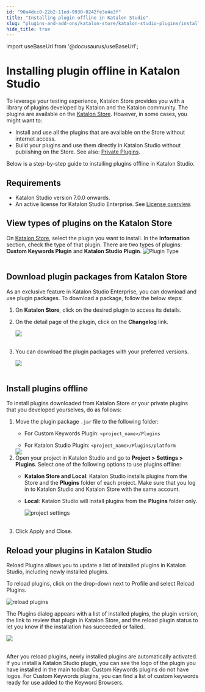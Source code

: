 ```yaml
---
id: "90a4dcc0-22b2-11ed-9930-0242fe3e4a3f"
title: "Installing plugin offline in Katalon Studio"
slug: "plugins-and-add-ons/katalon-store/katalon-studio-plugins/installing-plugin-offline-in-katalon-studio"
hide_title: true
---
```

import useBaseUrl from '@docusaurus/useBaseUrl';


# <a id="id" class="anchor_top_offset"/><a id="ariaid-title1" class="anchor_top_offset"/>Installing plugin offline in <span xmlns="http://www.w3.org/1999/xhtml" className="ph">Katalon Studio</span> 

<p xmlns="http://www.w3.org/1999/xhtml" className="p">To leverage your testing experience, Katalon Store provides you   with          a library of plugins developed by Katalon and the Katalon   community. The plugins are available on the <a className="xref j-external-link" href="https://store.katalon.com/" target="_blank">Katalon Store</a>. However, in   some cases, you might want to:</p> 
<ul xmlns="http://www.w3.org/1999/xhtml" className="ul"><li className="li">Install and use all the plugins that are available on the Store     without internet access.</li><li className="li">Build your plugins and use them directly in <span className="ph">Katalon Studio</span>     without publishing on the Store. See also: <a className="xref" href="/plugins-and-add-ons/katalon-store/katalon-studio-plugins/private-plugins-in-katalon-studio">Private       Plugins</a>.</li></ul> 
<p xmlns="http://www.w3.org/1999/xhtml" className="p">Below is a step-by-step guide to installing plugins offline in   <span className="ph">Katalon Studio</span>.</p> 

## Requirements

<ul xmlns="http://www.w3.org/1999/xhtml" className="ul"><li className="li">Katalon Studio version 7.0.0 onwards.</li><li className="li">An active license for Katalon Studio Enterprise. See  <a className="xref" href="/administer/katalon-studio-enterprise-and-katalon-runtime-engine-license/license-overview">License overview</a>.</li></ul> 

## <a id="id_1" class="anchor_top_offset"/>View types of plugins on the Katalon Store

<p xmlns="http://www.w3.org/1999/xhtml" className="p">On <a className="xref j-external-link" href="https://store.katalon.com/" target="_blank">Katalon Store</a>, select the plugin you want to install. In the <strong className="ph b">Information</strong> section, check the type of that plugin. There are two types of plugins: <strong className="ph b">Custom Keywords Plugin</strong> and <strong className="ph b">Katalon Studio Plugin</strong>. <img className="image" src={useBaseUrl("https://github.com/katalon-studio/docs-images/raw/master/katalon-studio/docs/install-offline-plugin/KS-install-plugin-offline-plugin-type.png")} alt="Plugin Type" /><br /><br /> </p> 

## <a id="id_6" class="anchor_top_offset"/>Download plugin packages from <span xmlns="http://www.w3.org/1999/xhtml" className="ph">Katalon Store</span> 

<p xmlns="http://www.w3.org/1999/xhtml" className="p">As an exclusive feature in Katalon Studio Enterprise, you can download and use plugin packages. To download a package, follow the below steps:</p> 
<ol xmlns="http://www.w3.org/1999/xhtml" className="ol"><li className="li">     <p className="p">On <strong className="ph b"><span className="ph">Katalon Store</span></strong>, click on the desired plugin to access its details.</p>   </li><li className="li">     <p className="p">On the detail page of the plugin, click on the <strong className="ph b">Changelog</strong> link.</p>     <p className="p"> <img className="image" src={useBaseUrl("https://github.com/katalon-studio/docs-images/raw/master/katalon-store/docs/user/Gettins%20Started%20Updated%20Images/K.S.E-8.3.0-getting_started_plugin_changelog.png")} /><br /><br />     </p>   </li><li className="li">     <p className="p">You can download the plugin packages with your preferred versions.</p>     <p className="p"> <img className="image" src={useBaseUrl("https://github.com/katalon-studio/docs-images/raw/master/katalon-store/docs/user/Gettins%20Started%20Updated%20Images/K.S.E-8.3.0-getting_started_plugin_package_download.png")} /><br /><br />     </p>   </li></ol> 

## <a id="task-590" class="anchor_top_offset"/>Install plugins offline

<section xmlns="http://www.w3.org/1999/xhtml" className="section context">To install plugins downloaded from Katalon Store or your private plugins that you developed yourselves, do as follows:</section> 
<ol xmlns="http://www.w3.org/1999/xhtml" className="ol steps"><li className="li step stepexpand"><span className="ph cmd">Move the plugin package <code className="ph codeph">.jar</code> file to the following folder:</span><div className="itemgroup info"><ul className="ul"><li className="li"><p className="p">For Custom Keywords Plugin: <code className="ph codeph">&lt;project_name&gt;/Plugins</code></p></li><li className="li"> For Katalon Studio Plugin: <code className="ph codeph">&lt;project_name&gt;/Plugins/platform</code></li></ul></div><div className="itemgroup info"><img className="image" width={700} src={useBaseUrl("/70995850-70b6-11ed-a602-0242cfbc79b5.png")} /></div></li><li className="li step stepexpand"><span className="ph cmd">Open your project in Katalon Studio and go to <strong className="ph b">Project &gt; Settings &gt; Plugins</strong>. Select one of the following options to use plugins offline: </span><div className="itemgroup info"><ul className="ul"><li className="li"><p className="p"><strong className="ph b">Katalon Store and Local</strong>: Katalon Studio installs plugins from the Store and the <strong className="ph b">Plugins</strong> folder of each project. Make sure that you log in to Katalon Studio and Katalon Store with the same account.</p></li><li className="li"><p className="p"><strong className="ph b">Local</strong>: Katalon Studio will install plugins from the <strong className="ph b">Plugins</strong> folder only.</p>           <p className="p"><img className="image" src={useBaseUrl("https://github.com/katalon-studio/docs-images/raw/master/katalon-studio/docs/install-offline-plugin/KS-install-plugin-offline-project%20settings.png")} width={600} alt="project settings" /><br /><br /></p></li></ul></div></li><li className="li step stepexpand"><span className="ph cmd">Click <span className="ph uicontrol">Apply and Close</span>.</span></li></ol> 

## <a id="id_2" class="anchor_top_offset"/>Reload your plugins in <span xmlns="http://www.w3.org/1999/xhtml" className="ph">Katalon Studio</span> 

<p xmlns="http://www.w3.org/1999/xhtml" className="p"><span className="ph uicontrol">Reload Plugins</span> allows you to update a list of installed plugins in <span className="ph uicontrol">Katalon Studio</span>, including newly installed plugins.</p> 
<p xmlns="http://www.w3.org/1999/xhtml" className="p">To reload plugins, click on the drop-down next to <span className="ph uicontrol">Profile</span> and select <span className="ph uicontrol">Reload Plugins</span>.</p> 
<p xmlns="http://www.w3.org/1999/xhtml" className="p"><img className="image" width={300} src={useBaseUrl("/f1288530-6be9-11ed-a602-0242cfbc79b5.png")} alt="reload plugins" /></p> 
<p xmlns="http://www.w3.org/1999/xhtml" className="p">The <span className="ph uicontrol">Plugins</span> dialog appears with a list of installed plugins, the plugin version, the link to review that plugin in <span className="ph">Katalon Store</span>, and the reload plugin status to let you know if the installation has succeeded or failed.</p> 
<p xmlns="http://www.w3.org/1999/xhtml" className="p"><img className="image" src={useBaseUrl("https://github.com/katalon-studio/docs-images/raw/master/katalon-store/docs/user/access-store-in-KS/reload-plugin-result.png")} width={700} /><br /><br /></p> 
<p xmlns="http://www.w3.org/1999/xhtml" className="p">After you reload plugins, newly installed plugins are automatically activated. If you install a Katalon Studio plugin, you can see the logo of the plugin you have installed in the main toolbar. Custom Keywords plugins do not have logos. For Custom Keywords plugins​, you can find a list of custom keywords ready for use added to the <span className="ph uicontrol">Keyword Browsers</span>​.</p> 
